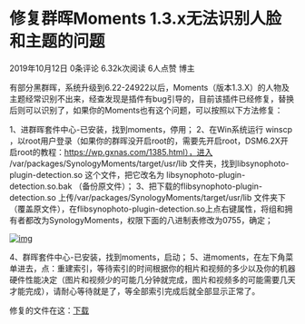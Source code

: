 # 修复群晖Moments 1.3.x无法识别人脸和主题的问题

 2019年10月12日 0条评论 6.32k次阅读 6人点赞 博主

​    有部分黑群晖，系统升级到6.22-24922以后，Moments（版本1.3.X）的人物及主题经常识别不出来，经查发现是插件有bug引导的，目前该插件已经修复，替换后则可以识别了，如果你的Moments也有这个问题，可以按照以下方法修复：

1、进群晖套件中心-已安装，找到moments，停用；
2、在Win系统运行 winscp ，以root用户登录（如果你的群晖没开启root的，需要先开启root，DSM6.2X开启root的教程：https://wp.gxnas.com/1385.html），进入 /var/packages/SynologyMoments/target/usr/lib 文件夹，找到libsynophoto-plugin-detection.so 这个文件，把它改名为 libsynophoto-plugin-detection.so.bak （备份原文件）；
3、把下载的flibsynophoto-plugin-detection.so 上传/var/packages/SynologyMoments/target/usr/lib 文件夹下（覆盖原文件），在flibsynophoto-plugin-detection.so上点右键属性，将组和拥有者都改为SynologyMoments，权限下面的八进制表修改为0755，确定；

[![img](https://wp.gxnas.com/wp-content/uploads/2019/10/QQ_Jie_Tu_20191012093536.png)](https://wp.gxnas.com/wp-content/uploads/2019/10/QQ_Jie_Tu_20191012093536.png)

4、群晖套件中心-已安装，找到moments，启动；
5、进moments，在左下角菜单进去，点：重建索引，等待索引的时间根据你的相片和视频的多少以及你的机器硬件性能决定（图片和视频少的可能几分钟就完成，图片和视频多的可能需要几天才能完成），请耐心等待就是了，等全部索引完成后就全部显示正常了。

 

修复的文件在这：[下载](https://wp.gxnas.com/wp-content/uploads/2019/10/libsynophoto-plugin-detection.so)